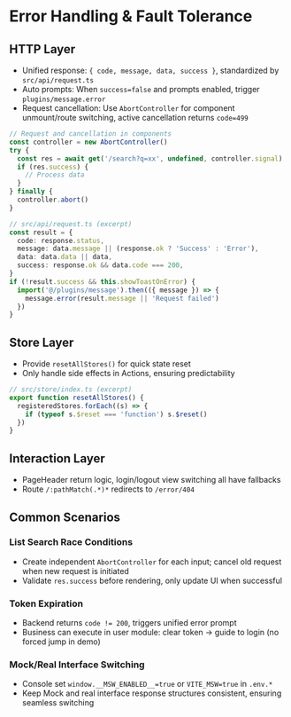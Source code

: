 # Error Handling & Fault Tolerance

## HTTP Layer

- Unified response: `{ code, message, data, success }`, standardized by `src/api/request.ts`
- Auto prompts: When `success=false` and prompts enabled, trigger `plugins/message.error`
- Request cancellation: Use `AbortController` for component unmount/route switching, active cancellation returns `code=499`

```ts
// Request and cancellation in components
const controller = new AbortController()
try {
  const res = await get('/search?q=xx', undefined, controller.signal)
  if (res.success) {
    // Process data
  }
} finally {
  controller.abort()
}
```

```ts
// src/api/request.ts (excerpt)
const result = {
  code: response.status,
  message: data.message || (response.ok ? 'Success' : 'Error'),
  data: data.data || data,
  success: response.ok && data.code === 200,
}
if (!result.success && this.showToastOnError) {
  import('@/plugins/message').then(({ message }) => {
    message.error(result.message || 'Request failed')
  })
}
```

## Store Layer

- Provide `resetAllStores()` for quick state reset
- Only handle side effects in Actions, ensuring predictability

```ts
// src/store/index.ts (excerpt)
export function resetAllStores() {
  registeredStores.forEach((s) => {
    if (typeof s.$reset === 'function') s.$reset()
  })
}
```

## Interaction Layer

- PageHeader return logic, login/logout view switching all have fallbacks
- Route `/:pathMatch(.*)*` redirects to `/error/404`

## Common Scenarios

### List Search Race Conditions

- Create independent `AbortController` for each input; cancel old request when new request is initiated
- Validate `res.success` before rendering, only update UI when successful

### Token Expiration

- Backend returns `code != 200`, triggers unified error prompt
- Business can execute in user module: clear token → guide to login (no forced jump in demo)

### Mock/Real Interface Switching

- Console set `window.__MSW_ENABLED__=true` or `VITE_MSW=true` in `.env.*`
- Keep Mock and real interface response structures consistent, ensuring seamless switching